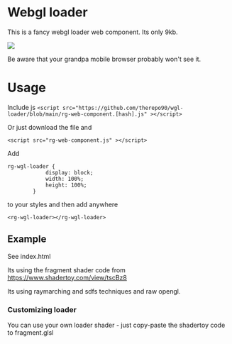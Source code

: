 # Webgl loader

This is a fancy webgl loader web component. Its only 9kb.

![](https://github.com/therepo90/wgl-loader/blob/main/demo.gif)

Be aware that your grandpa mobile browser probably won't see it. 

# Usage
Include js
```<script src="https://github.com/therepo90/wgl-loader/blob/main/rg-web-component.[hash].js" ></script>```

Or just download the file and

```<script src="rg-web-component.js" ></script>```

Add 
```
rg-wgl-loader {
            display: block;
            width: 100%;
            height: 100%;
        }
```
to your styles
and then add anywhere
```
<rg-wgl-loader></rg-wgl-loader>
```

## Example
See index.html

Its using the fragment shader code from https://www.shadertoy.com/view/tscBz8

Its using raymarching and sdfs techniques and raw opengl.

### Customizing loader
You can use your own loader shader - just copy-paste the shadertoy code to fragment.glsl


